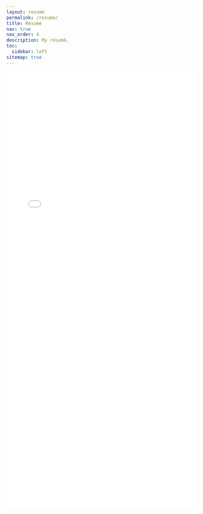 ```yaml
---
layout: resume
permalink: /resume/
title: Résumé
nav: true
nav_order: 4
description: My résumé.
toc:
  sidebar: left
sitemap: true
---
```


 <iframe 
  src="/assets/pdf/Résumé.pdf#toolbar=0&navpanes=0" 
  width="100%" 
  height="1150px"
  style="border: none;"
>
  <p>Your browser does not support PDFs. <a href="/assets/pdf/Résumé.pdf">Download the PDF</a>.</p>
</iframe>